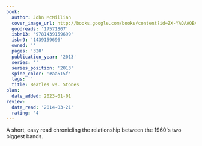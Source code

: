 ```yaml
---
book:
  author: John McMillian
  cover_image_url: http://books.google.com/books/content?id=ZX-YAQAAQBAJ&printsec=frontcover&img=1&zoom=1&edge=curl&source=gbs_api
  goodreads: '17571807'
  isbn13: '9781439159699'
  isbn9: '1439159696'
  owned: ''
  pages: '320'
  publication_year: '2013'
  series: ''
  series_position: '2013'
  spine_color: '#aa515f'
  tags: ''
  title: Beatles vs. Stones
plan:
  date_added: 2023-01-01
review:
  date_read: '2014-03-21'
  rating: '4'
---
```


A short, easy read chronicling the relationship between the 1960's two biggest bands.
